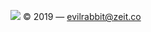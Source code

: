 ![](https://github.com/evilrabbit/art/blob/master/homepage/repository-banner.png?raw=true)
© 2019 — evilrabbit@zeit.co
